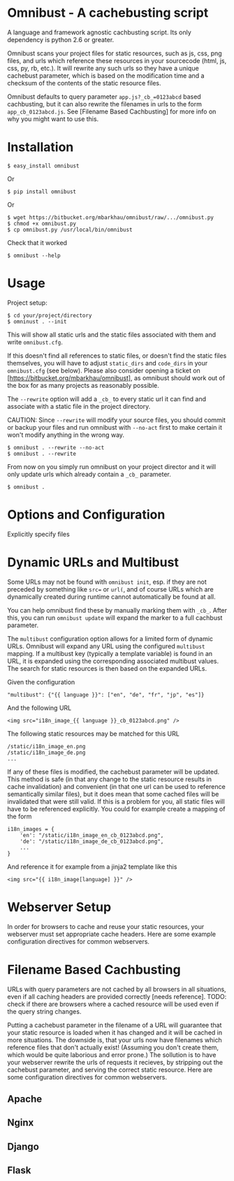 Omnibust - A cachebusting script
================================

A language and framework agnostic cachbusting script. Its only
dependency is python 2.6 or greater.

Omnibust scans your project files for static resources, such as js,
css, png files, and urls which reference these resources in your
sourcecode (html, js, css, py, rb, etc.). It will rewrite any such
urls so they have a unique cachebust parameter, which is based on the
modification time and a checksum of the contents of the static resource
files.

Omnibust defaults to query parameter `app.js?_cb_=0123abcd` based
cachbusting, but it can also rewrite the filenames in urls to the form
`app_cb_0123abcd.js`. See [Filename Based Cachbusting] for more info on
why you might want to use this.


Installation
============

    $ easy_install omnibust

Or

    $ pip install omnibust

Or

    $ wget https://bitbucket.org/mbarkhau/omnibust/raw/.../omnibust.py
    $ chmod +x omnibust.py
    $ cp omnibust.py /usr/local/bin/omnibust

Check that it worked
    
    $ omnibust --help

Usage
=====

Project setup:

    $ cd your/project/directory
    $ omninust . --init

This will show all static urls and the static files associated with
them and write `omnibust.cfg`.

If this doesn't find all references to static files, or doesn't find
the static files themselves, you will have to adjust `static_dirs` and
`code_dirs` in your `omnibust.cfg` (see below). Please also consider
opening a ticket on [https://bitbucket.org/mbarkhau/omnibust], as 
omnibust should work out of the box for as many projects as reasonably
possible.

The `--rewrite` option will add a `_cb_` to every static url it can
find and associate with a static file in the project directory.

CAUTION: Since `--rewrite` will modify your source files, you should
commit or backup your files and run omnibust with `--no-act` first to
make certain it won't modify anything in the wrong way.

    $ omnibust . --rewrite --no-act
    $ omnibust . --rewrite

From now on you simply run omnibust on your project director and it
will only update urls which already contain a `_cb_` parameter.

    $ omnibust .


Options and Configuration
=========================


Explicitly specify files


Dynamic URLs and Multibust
==========================

Some URLs may not be found with `omnibust init`, esp. if they are not preceded
by something like `src=` or `url(`, and of course URLs which are dynamically
created during runtime cannot automatically be found at all.

You can help omnibust find these by manually marking them with `_cb_`. After
this, you can run `omnibust update` will expand the marker to a full cachbust
parameter.

The `multibust` configuration option allows for a limited form of dynamic URLs.
Omnibust will expand any URL using the configured `multibust` mapping. If a
multibust key (typically a template variable) is found in an URL, it is 
expanded using the corresponding associated multibust values. The search for
static resources is then based on the expanded URLs.

Given the configuration

    "multibust": {"{{ language }}": ["en", "de", "fr", "jp", "es"]}

And the following URL

    <img src="i18n_image_{{ language }}_cb_0123abcd.png" />

The following static resources may be matched for this URL

    /static/i18n_image_en.png
    /static/i18n_image_de.png
    ...

If any of these files is modified, the cachebust parameter will be updated. 
This method is safe (in that any change to the static resource results in
cache invalidation) and convenient (in that one url can be used to reference
semantically similar files), but it does mean that some cached files will be
invalidated that were still valid. If this is a problem for you, all static
files will have to be referenced explicitly. You could for example create a
mapping of the form

    i18n_images = {
        'en': "/static/i18n_image_en_cb_0123abcd.png",
        'de': "/static/i18n_image_de_cb_0123abcd.png",
        ...
    }

And reference it for example from a jinja2 template like this

    <img src="{{ i18n_image[language] }}" />


Webserver Setup
===============

In order for browsers to cache and reuse your static resources, your webserver
must set appropriate cache headers. Here are some example configuration
directives for common webservers.


Filename Based Cachbusting
==========================

URLs with query parameters are not cached by all browsers in all situations,
even if all caching headers are provided correctly [needs reference]. TODO: 
check if there are browsers where a cached resource will be used even if the
query string changes.

Putting a cachebust parameter in the filename of a URL will guarantee that your
static resource is loaded when it has changed and it will be cached in more
situations. The downside is, that your urls now have filenames which reference
files that don't actually exist! (Assuming you don't create them, which would
be quite laborious and error prone.) The sollution is to have your webserver
rewrite the urls of requests it recieves, by stripping out the cachebust
parameter, and serving the correct static resource. Here are some
configuration directives for common webservers.


Apache
------

Nginx
-----

Django
------

Flask
-----
